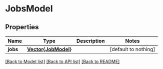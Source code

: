 # JobsModel


## Properties
Name | Type | Description | Notes
------------ | ------------- | ------------- | -------------
**jobs** | [**Vector{JobModel}**](JobModel.md) |  | [default to nothing]


[[Back to Model list]](../README.md#models) [[Back to API list]](../README.md#api-endpoints) [[Back to README]](../README.md)


